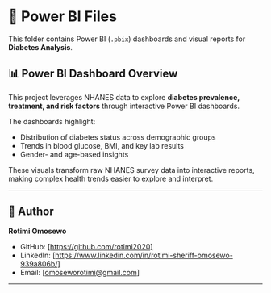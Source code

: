 # 📂 Power BI Files  

This folder contains Power BI (`.pbix`) dashboards and visual reports for **Diabetes Analysis**.  

## 📊 Power BI Dashboard Overview  

This project leverages NHANES data to explore **diabetes prevalence, treatment, and risk factors** through interactive Power BI dashboards.  

The dashboards highlight:  
- Distribution of diabetes status across demographic groups  
- Trends in blood glucose, BMI, and key lab results  
- Gender- and age-based insights  

These visuals transform raw NHANES survey data into interactive reports, making complex health trends easier to explore and interpret.  

---

## 👤 Author  
**Rotimi Omosewo**  
- GitHub: [https://github.com/rotimi2020]  
- LinkedIn: [https://www.linkedin.com/in/rotimi-sheriff-omosewo-939a806b/]  
- Email: [omoseworotimi@gmail.com]  

---
